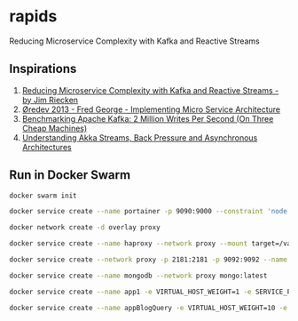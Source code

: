 # rapids
 Reducing Microservice Complexity with Kafka and Reactive Streams

## Inspirations

1. [Reducing Microservice Complexity with Kafka and Reactive Streams - by Jim Riecken](https://www.youtube.com/watch?v=k_Y5ieFHGbs)
2. [Øredev 2013 - Fred George - Implementing Micro Service Architecture](https://vimeo.com/79866979)
3. [Benchmarking Apache Kafka: 2 Million Writes Per Second (On Three Cheap Machines)](https://engineering.linkedin.com/kafka/benchmarking-apache-kafka-2-million-writes-second-three-cheap-machines)
4. [Understanding Akka Streams, Back Pressure and Asynchronous Architectures](https://www.lightbend.com/blog/understanding-akka-streams-back-pressure-and-asynchronous-architectures)

## Run in Docker Swarm

```bash
docker swarm init

docker service create --name portainer -p 9090:9000 --constraint 'node.role == manager' --mount type=bind,src=/var/run/docker.sock,dst=/var/run/docker.sock portainer/portainer -H unix:///var/run/docker.sock

docker network create -d overlay proxy

docker service create --name haproxy --network proxy --mount target=/var/run/docker.sock,source=/var/run/docker.sock,type=bind -p 81:80 --constraint "node.role == manager" dockercloud/haproxy

docker service create --network proxy -p 2181:2181 -p 9092:9092 --name kafka spotify/kafka

docker service create --name mongodb --network proxy mongo:latest

docker service create --name app1 -e VIRTUAL_HOST_WEIGHT=1 -e SERVICE_PORTS="8080" -e VIRTUAL_HOST="*" -p 82:8080 --network proxy enpassant/rapids:1.0-SNAPSHOT -Dcasbah-snapshot.mongo-url="mongodb://mongodb/store.snapshots" -Dcasbah-journal.mongo-url="mongodb://mongodb/store.messages" -Ddiscussion.query.builder.mongodb.uri="mongodb://mongodb/blog" -Dblog.query.builder.mongodb.uri="mongodb://mongodb/blog" -Ddiscussion.query.mongodb.uri="mongodb://mongodb/blog" -Dblog.query.mongodb.uri="mongodb://mongodb/blog" -Dmicroservice.kafka.server="kafka:9092"

docker service create --name appBlogQuery -e VIRTUAL_HOST_WEIGHT=10 -e SERVICE_PORTS="8083" -e VIRTUAL_HOST="test.*/blog*" -e COOKIE="test insert" -p 83:8083 --network proxy enpassant/rapids:1.0-SNAPSHOT -main blog.query.BlogQuery -Dblog.query.mongodb.uri="mongodb://mongodb/blog" -Dmicroservice.kafka.server="kafka:9092" -Dblog.query.title="Blogok teszt"

```
